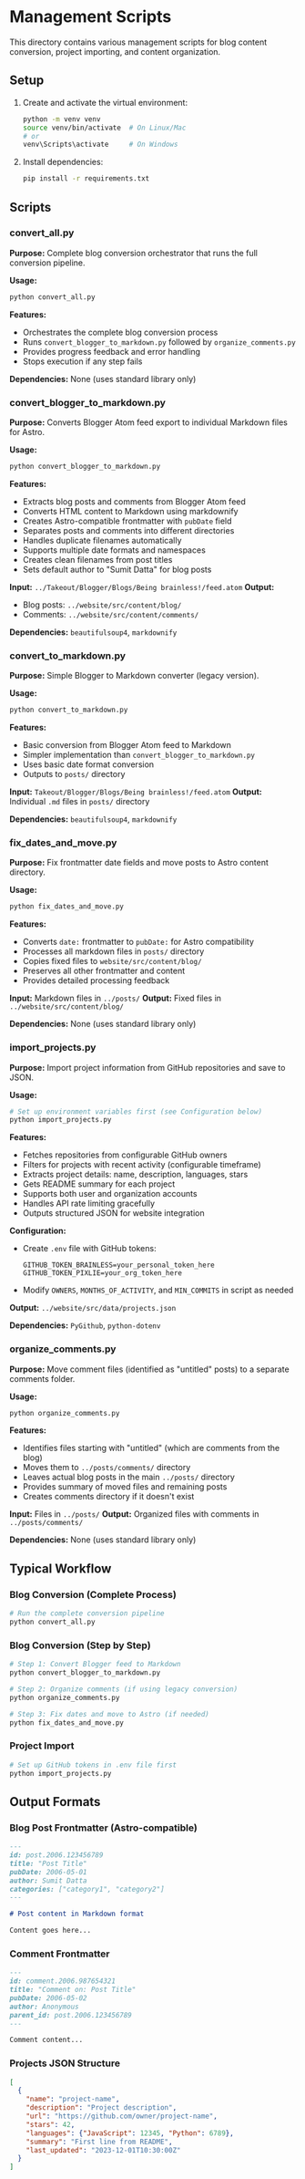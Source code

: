 # Management Scripts

This directory contains various management scripts for blog content conversion, project importing, and content organization.

## Setup

1. Create and activate the virtual environment:
   ```bash
   python -m venv venv
   source venv/bin/activate  # On Linux/Mac
   # or
   venv\Scripts\activate     # On Windows
   ```

2. Install dependencies:
   ```bash
   pip install -r requirements.txt
   ```

## Scripts

### convert_all.py

**Purpose:** Complete blog conversion orchestrator that runs the full conversion pipeline.

**Usage:**
```bash
python convert_all.py
```

**Features:**
- Orchestrates the complete blog conversion process
- Runs `convert_blogger_to_markdown.py` followed by `organize_comments.py`
- Provides progress feedback and error handling
- Stops execution if any step fails

**Dependencies:** None (uses standard library only)

### convert_blogger_to_markdown.py

**Purpose:** Converts Blogger Atom feed export to individual Markdown files for Astro.

**Usage:**
```bash
python convert_blogger_to_markdown.py
```

**Features:**
- Extracts blog posts and comments from Blogger Atom feed
- Converts HTML content to Markdown using markdownify
- Creates Astro-compatible frontmatter with `pubDate` field
- Separates posts and comments into different directories
- Handles duplicate filenames automatically
- Supports multiple date formats and namespaces
- Creates clean filenames from post titles
- Sets default author to "Sumit Datta" for blog posts

**Input:** `../Takeout/Blogger/Blogs/Being brainless!/feed.atom`
**Output:** 
- Blog posts: `../website/src/content/blog/`
- Comments: `../website/src/content/comments/`

**Dependencies:** `beautifulsoup4`, `markdownify`

### convert_to_markdown.py

**Purpose:** Simple Blogger to Markdown converter (legacy version).

**Usage:**
```bash
python convert_to_markdown.py
```

**Features:**
- Basic conversion from Blogger Atom feed to Markdown
- Simpler implementation than `convert_blogger_to_markdown.py`
- Uses basic date format conversion
- Outputs to `posts/` directory

**Input:** `Takeout/Blogger/Blogs/Being brainless!/feed.atom`
**Output:** Individual `.md` files in `posts/` directory

**Dependencies:** `beautifulsoup4`, `markdownify`

### fix_dates_and_move.py

**Purpose:** Fix frontmatter date fields and move posts to Astro content directory.

**Usage:**
```bash
python fix_dates_and_move.py
```

**Features:**
- Converts `date:` frontmatter to `pubDate:` for Astro compatibility
- Processes all markdown files in `posts/` directory
- Copies fixed files to `website/src/content/blog/`
- Preserves all other frontmatter and content
- Provides detailed processing feedback

**Input:** Markdown files in `../posts/`
**Output:** Fixed files in `../website/src/content/blog/`

**Dependencies:** None (uses standard library only)

### import_projects.py

**Purpose:** Import project information from GitHub repositories and save to JSON.

**Usage:**
```bash
# Set up environment variables first (see Configuration below)
python import_projects.py
```

**Features:**
- Fetches repositories from configurable GitHub owners
- Filters for projects with recent activity (configurable timeframe)
- Extracts project details: name, description, languages, stars
- Gets README summary for each project
- Supports both user and organization accounts
- Handles API rate limiting gracefully
- Outputs structured JSON for website integration

**Configuration:**
- Create `.env` file with GitHub tokens:
  ```
  GITHUB_TOKEN_BRAINLESS=your_personal_token_here
  GITHUB_TOKEN_PIXLIE=your_org_token_here
  ```
- Modify `OWNERS`, `MONTHS_OF_ACTIVITY`, and `MIN_COMMITS` in script as needed

**Output:** `../website/src/data/projects.json`

**Dependencies:** `PyGithub`, `python-dotenv`

### organize_comments.py

**Purpose:** Move comment files (identified as "untitled" posts) to a separate comments folder.

**Usage:**
```bash
python organize_comments.py
```

**Features:**
- Identifies files starting with "untitled" (which are comments from the blog)
- Moves them to `../posts/comments/` directory
- Leaves actual blog posts in the main `../posts/` directory
- Provides summary of moved files and remaining posts
- Creates comments directory if it doesn't exist

**Input:** Files in `../posts/`
**Output:** Organized files with comments in `../posts/comments/`

**Dependencies:** None (uses standard library only)

## Typical Workflow

### Blog Conversion (Complete Process)
```bash
# Run the complete conversion pipeline
python convert_all.py
```

### Blog Conversion (Step by Step)
```bash
# Step 1: Convert Blogger feed to Markdown
python convert_blogger_to_markdown.py

# Step 2: Organize comments (if using legacy conversion)
python organize_comments.py

# Step 3: Fix dates and move to Astro (if needed)
python fix_dates_and_move.py
```

### Project Import
```bash
# Set up GitHub tokens in .env file first
python import_projects.py
```

## Output Formats

### Blog Post Frontmatter (Astro-compatible)
```markdown
---
id: post.2006.123456789
title: "Post Title"
pubDate: 2006-05-01
author: Sumit Datta
categories: ["category1", "category2"]
---

# Post content in Markdown format

Content goes here...
```

### Comment Frontmatter
```markdown
---
id: comment.2006.987654321
title: "Comment on: Post Title"
pubDate: 2006-05-02
author: Anonymous
parent_id: post.2006.123456789
---

Comment content...
```

### Projects JSON Structure
```json
[
  {
    "name": "project-name",
    "description": "Project description",
    "url": "https://github.com/owner/project-name",
    "stars": 42,
    "languages": {"JavaScript": 12345, "Python": 6789},
    "summary": "First line from README",
    "last_updated": "2023-12-01T10:30:00Z"
  }
]
```

